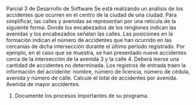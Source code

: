 Parcial 3 de Desarrollo de Software
Se está realizando un análisis de los accidentes que ocurren en el centro de la ciudad de una ciudad. Para simplificar, las calles y avenidas se representan por una retícula de la siguiente forma.
 Donde los encabezados de los renglones indican las avenidas y los encabezados señalan las calles. Las posiciones en la formación indican el número de accidentes que han ocurrido en las cercanías de dicha intersección durante el último período registrado. Por ejemplo,  en el caso que se muestra, se han presentado nueve accidentes cerca de la intersección de la avenida 3 y la calle 4. Deberá leerse una cantidad de accidentes no determinada. 
Los registros de entrada traen la información del  accidente:   nombre, número de licencia, número de cédula, avenida y  número de calle.
Calcule el total de accidentes por avenida. 
Avenida de mayor accidentes. 
1.  Documente los procesos importantes de su programa.  
 
